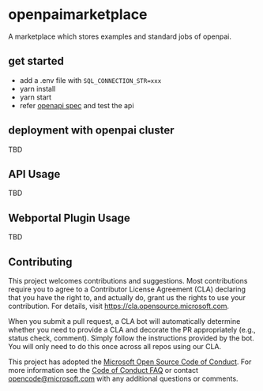 # openpaimarketplace

A marketplace which stores examples and standard jobs of openpai.

## get started

- add a .env file with `SQL_CONNECTION_STR=xxx`
- yarn install
- yarn start
- refer [openapi spec](./marketplace_api_spec_3.0.yaml) and test the api

## deployment with openpai cluster

TBD

## API Usage

TBD

## Webportal Plugin Usage

TBD

## Contributing

This project welcomes contributions and suggestions.  Most contributions require you to agree to a
Contributor License Agreement (CLA) declaring that you have the right to, and actually do, grant us
the rights to use your contribution. For details, visit <https://cla.opensource.microsoft.com>.

When you submit a pull request, a CLA bot will automatically determine whether you need to provide
a CLA and decorate the PR appropriately (e.g., status check, comment). Simply follow the instructions
provided by the bot. You will only need to do this once across all repos using our CLA.

This project has adopted the [Microsoft Open Source Code of Conduct](https://opensource.microsoft.com/codeofconduct/).
For more information see the [Code of Conduct FAQ](https://opensource.microsoft.com/codeofconduct/faq/) or
contact [opencode@microsoft.com](mailto:opencode@microsoft.com) with any additional questions or comments.
